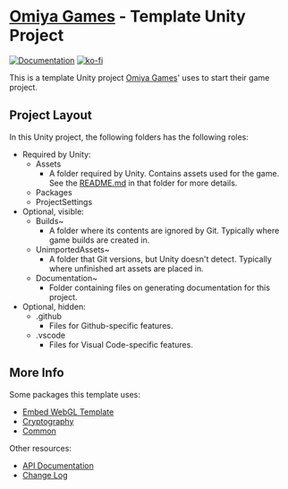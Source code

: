 # [Omiya Games](https://www.omiyagames.com/) - Template Unity Project

[![Documentation](https://github.com/OmiyaGames/omiya-games-common/workflows/Host%20DocFX%20Documentation/badge.svg)](https://omiyagames.github.io/template-unity-project/api) [![ko-fi](https://www.ko-fi.com/img/githubbutton_sm.svg)](https://ko-fi.com/I3I51KS8F)

This is a template Unity project [Omiya Games](https://www.omiyagames.com/)' uses to start their game project.

## Project Layout

In this Unity project, the following folders has the following roles:

- Required by Unity:
	- Assets
		- A folder required by Unity.  Contains assets used for the game.  See the [README.md](/Assets/README.md) in that folder for more details.
	- Packages
	- ProjectSettings
- Optional, visible:
	- Builds~
		- A folder where its contents are ignored by Git.  Typically where game builds are created in.
	- UnimportedAssets~
		- A folder that Git versions, but Unity doesn't detect.  Typically where unfinished art assets are placed in.
	- Documentation~
		- Folder containing files on generating documentation for this project.
- Optional, hidden:
	- .github
		- Files for Github-specific features.
	- .vscode
		- Files for Visual Code-specific features.

## More Info

Some packages this template uses:

- [Embed WebGL Template](https://openupm.com/packages/com.omiyagames.embedwebgltemplate/)
- [Cryptography](https://openupm.com/packages/com.omiyagames.cryptography/)
- [Common](https://openupm.com/packages/com.omiyagames.common/)

Other resources:

- [API Documentation](https://omiyagames.github.io/template-unity-project/api)
- [Change Log](https://omiyagames.github.io/template-unity-project/manual/changelog.html)
